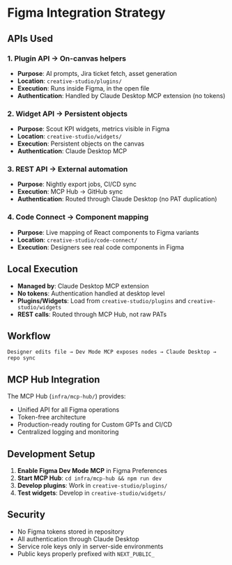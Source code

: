 # Figma Integration Strategy

## APIs Used

### 1. Plugin API → On-canvas helpers
- **Purpose**: AI prompts, Jira ticket fetch, asset generation
- **Location**: `creative-studio/plugins/`
- **Execution**: Runs inside Figma, in the open file
- **Authentication**: Handled by Claude Desktop MCP extension (no tokens)

### 2. Widget API → Persistent objects
- **Purpose**: Scout KPI widgets, metrics visible in Figma
- **Location**: `creative-studio/widgets/`
- **Execution**: Persistent objects on the canvas
- **Authentication**: Claude Desktop MCP

### 3. REST API → External automation
- **Purpose**: Nightly export jobs, CI/CD sync
- **Execution**: MCP Hub → GitHub sync
- **Authentication**: Routed through Claude Desktop (no PAT duplication)

### 4. Code Connect → Component mapping
- **Purpose**: Live mapping of React components to Figma variants
- **Location**: `creative-studio/code-connect/`
- **Execution**: Designers see real code components in Figma

## Local Execution

- **Managed by**: Claude Desktop MCP extension
- **No tokens**: Authentication handled at desktop level
- **Plugins/Widgets**: Load from `creative-studio/plugins` and `creative-studio/widgets`
- **REST calls**: Routed through MCP Hub, not raw PATs

## Workflow

```
Designer edits file → Dev Mode MCP exposes nodes → Claude Desktop → repo sync
```

## MCP Hub Integration

The MCP Hub (`infra/mcp-hub/`) provides:
- Unified API for all Figma operations
- Token-free architecture
- Production-ready routing for Custom GPTs and CI/CD
- Centralized logging and monitoring

## Development Setup

1. **Enable Figma Dev Mode MCP** in Figma Preferences
2. **Start MCP Hub**: `cd infra/mcp-hub && npm run dev`
3. **Develop plugins**: Work in `creative-studio/plugins/`
4. **Test widgets**: Develop in `creative-studio/widgets/`

## Security

- No Figma tokens stored in repository
- All authentication through Claude Desktop
- Service role keys only in server-side environments
- Public keys properly prefixed with `NEXT_PUBLIC_`
